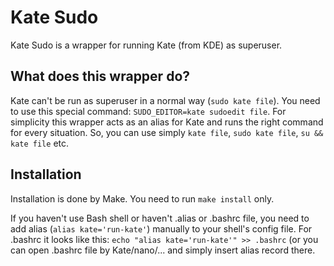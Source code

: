 # Kate Sudo

Kate Sudo is a wrapper for running Kate (from KDE) as superuser.

## What does this wrapper do?

Kate can't be run as superuser in a normal way (`sudo kate file`). You need to use this special command: `SUDO_EDITOR=kate sudoedit file`. For simplicity this wrapper acts as an alias for Kate and runs the right command for every situation. So, you can use simply `kate file`, `sudo kate file`, `su && kate file` etc.

## Installation

Installation is done by Make. You need to run `make install` only.

If you haven't use Bash shell or haven't .alias or .bashrc file, you need to add alias (`alias kate='run-kate'`) manually to your shell's config file. For .bashrc it looks like this: `echo "alias kate='run-kate'" >> .bashrc` (or you can open .bashrc file by Kate/nano/... and simply insert alias record there.

